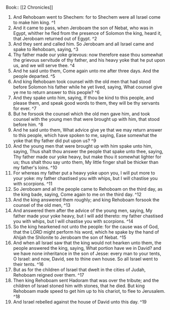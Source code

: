  Book:: [[2 Chronicles]]
 1. And Rehoboam went to Shechem: for to Shechem were all Israel come to make him king. ^1
 2. And it came to pass, when Jeroboam the son of Nebat, who was in Egypt, whither he fled from the presence of Solomon the king, heard it, that Jeroboam returned out of Egypt. ^2
 3. And they sent and called him. So Jeroboam and all Israel came and spake to Rehoboam, saying, ^3
 4. Thy father made our yoke grievous: now therefore ease thou somewhat the grievous servitude of thy father, and his heavy yoke that he put upon us, and we will serve thee. ^4
 5. And he said unto them, Come again unto me after three days. And the people departed. ^5
 6. And king Rehoboam took counsel with the old men that had stood before Solomon his father while he yet lived, saying, What counsel give ye me to return answer to this people? ^6
 7. And they spake unto him, saying, If thou be kind to this people, and please them, and speak good words to them, they will be thy servants for ever. ^7
 8. But he forsook the counsel which the old men gave him, and took counsel with the young men that were brought up with him, that stood before him. ^8
 9. And he said unto them, What advice give ye that we may return answer to this people, which have spoken to me, saying, Ease somewhat the yoke that thy father did put upon us? ^9
 10. And the young men that were brought up with him spake unto him, saying, Thus shalt thou answer the people that spake unto thee, saying, Thy father made our yoke heavy, but make thou it somewhat lighter for us; thus shalt thou say unto them, My little finger shall be thicker than my father's loins. ^10
 11. For whereas my father put a heavy yoke upon you, I will put more to your yoke: my father chastised you with whips, but I will chastise you with scorpions. ^11
 12. So Jeroboam and all the people came to Rehoboam on the third day, as the king bade, saying, Come again to me on the third day. ^12
 13. And the king answered them roughly; and king Rehoboam forsook the counsel of the old men, ^13
 14. And answered them after the advice of the young men, saying, My father made your yoke heavy, but I will add thereto: my father chastised you with whips, but I will chastise you with scorpions. ^14
 15. So the king hearkened not unto the people: for the cause was of God, that the LORD might perform his word, which he spake by the hand of Ahijah the Shilonite to Jeroboam the son of Nebat. ^15
 16. And when all Israel saw that the king would not hearken unto them, the people answered the king, saying, What portion have we in David? and we have none inheritance in the son of Jesse: every man to your tents, O Israel: and now, David, see to thine own house. So all Israel went to their tents. ^16
 17. But as for the children of Israel that dwelt in the cities of Judah, Rehoboam reigned over them. ^17
 18. Then king Rehoboam sent Hadoram that was over the tribute; and the children of Israel stoned him with stones, that he died. But king Rehoboam made speed to get him up to his chariot, to flee to Jerusalem. ^18
 19. And Israel rebelled against the house of David unto this day. ^19
